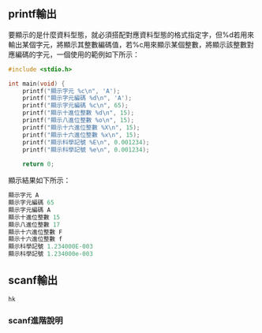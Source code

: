 ## printf輸出
要顯示的是什麼資料型態，就必須搭配對應資料型態的格式指定字，但%d若用來輸出某個字元，將顯示其整數編碼值，若%c用來顯示某個整數，將顯示該整數對應編碼的字元，一個使用的範例如下所示：
```c
#include <stdio.h>

int main(void) {
    printf("顯示字元 %c\n", 'A');
    printf("顯示字元編碼 %d\n", 'A');
    printf("顯示字元編碼 %c\n", 65);    
    printf("顯示十進位整數 %d\n", 15);
    printf("顯示八進位整數 %o\n", 15);
    printf("顯示十六進位整數 %X\n", 15);
    printf("顯示十六進位整數 %x\n", 15);    
    printf("顯示科學記號 %E\n", 0.001234);    
    printf("顯示科學記號 %e\n", 0.001234);    
   
    return 0;
```
顯示結果如下所示：
```c
顯示字元 A
顯示字元編碼 65
顯示字元編碼 A
顯示十進位整數 15
顯示八進位整數 17
顯示十六進位整數 F
顯示十六進位整數 f
顯示科學記號 1.234000E-003
顯示科學記號 1.234000e-003
```

## scanf輸出
```no-highlight
hk
```
### scanf進階說明
